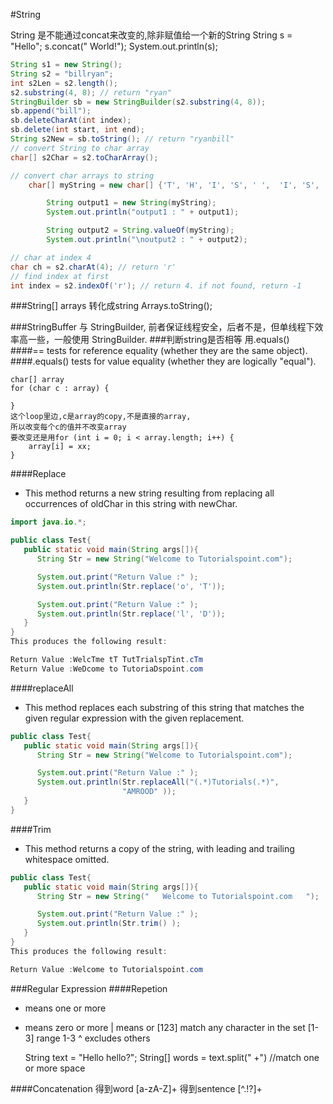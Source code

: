 #String

String 是不能通过concat来改变的,除非赋值给一个新的String
String s = "Hello";
s.concat(" World!");
System.out.println(s);

```java
String s1 = new String();
String s2 = "billryan";
int s2Len = s2.length();
s2.substring(4, 8); // return "ryan"
StringBuilder sb = new StringBuilder(s2.substring(4, 8));
sb.append("bill");
sb.deleteCharAt(int index);
sb.delete(int start, int end);
String s2New = sb.toString(); // return "ryanbill"
// convert String to char array
char[] s2Char = s2.toCharArray();

// convert char arrays to string
	char[] myString = new char[] {'T', 'H', 'I', 'S', ' ',  'I', 'S', ' ', 'T', 'E', 'S', 'T'};

		String output1 = new String(myString);
		System.out.println("output1 : " + output1);

		String output2 = String.valueOf(myString);
		System.out.println("\noutput2 : " + output2);

// char at index 4
char ch = s2.charAt(4); // return 'r'
// find index at first
int index = s2.indexOf('r'); // return 4. if not found, return -1
```
###String[] arrays 转化成string
Arrays.toString();

###StringBuffer 与 StringBuilder, 前者保证线程安全，后者不是，但单线程下效率高一些，一般使用 StringBuilder.
###判断string是否相等 用.equals()
####== tests for reference equality (whether they are the same object).
####.equals() tests for value equality (whether they are logically "equal").

	char[] array
	for (char c : array) {

	}
	这个loop里边,c是array的copy,不是直接的array,
	所以改变每个c的值并不改变array
	要改变还是用for (int i = 0; i < array.length; i++) {
		array[i] = xx;
	}

####Replace
- This method returns a new string resulting from replacing all occurrences of oldChar in this string with newChar.

```java
import java.io.*;

public class Test{
   public static void main(String args[]){
      String Str = new String("Welcome to Tutorialspoint.com");

      System.out.print("Return Value :" );
      System.out.println(Str.replace('o', 'T'));

      System.out.print("Return Value :" );
      System.out.println(Str.replace('l', 'D'));
   }
}
This produces the following result:

Return Value :WelcTme tT TutTrialspTint.cTm
Return Value :WeDcome to TutoriaDspoint.com
```

####replaceAll
- This method replaces each substring of this string that matches the given regular expression with the given replacement.

```java
public class Test{
   public static void main(String args[]){
      String Str = new String("Welcome to Tutorialspoint.com");

      System.out.print("Return Value :" );
      System.out.println(Str.replaceAll("(.*)Tutorials(.*)",
                         "AMROOD" ));
   }
}
```

####Trim
- This method returns a copy of the string, with leading and trailing whitespace omitted.

```java
public class Test{
   public static void main(String args[]){
      String Str = new String("   Welcome to Tutorialspoint.com   ");

      System.out.print("Return Value :" );
      System.out.println(Str.trim() );
   }
}
This produces the following result:

Return Value :Welcome to Tutorialspoint.com
```

###Regular Expression
####Repetion
+ means one or more
* means zero or more
| means or
[123] match any character in the set
[1-3] range 1-3
^ excludes others


	String text = "Hello  hello?";
	String[] words = text.split(" +")
	//match one or more space


####Concatenation
得到word
[a-zA-Z]+
得到sentence
[^.!?]+

